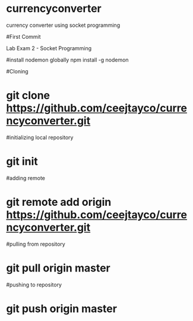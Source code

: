 # currencyconverter
currency converter using socket programming


#First Commit

Lab Exam 2 - Socket Programming

#install nodemon globally
npm install -g nodemon

#Cloning
# git clone https://github.com/ceejtayco/currencyconverter.git

#initializing local repository
# git init

#adding remote
# git remote add origin https://github.com/ceejtayco/currencyconverter.git

#pulling from repository
# git pull origin master

#pushing to repository
# git push origin master